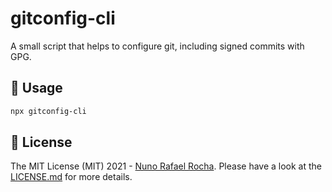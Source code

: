 # gitconfig-cli

A small script that helps to configure git, including signed commits with GPG.

## 🚀 Usage

```sh
npx gitconfig-cli
```

## 👮 License

The MIT License (MIT) 2021 - [Nuno Rafael Rocha](https://nunorafaelrocha.com). Please have a look at the [LICENSE.md](https://github.com/nunorafaelrocha/gitconfig-cli/blob/main/LICENSE.md) for more details.
